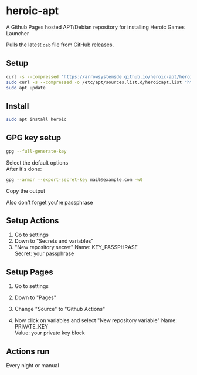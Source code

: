 # heroic-apt
A Github Pages hosted APT/Debian repository for installing Heroic Games Launcher  

Pulls the latest `deb` file from GitHub releases.


## Setup
```bash
curl -s --compressed "https://arrowsystemsde.github.io/heroic-apt/heroicapt.gpg" | gpg --dearmor | sudo tee /etc/apt/trusted.gpg.d/heroicapt.gpg > /dev/null
sudo curl -s --compressed -o /etc/apt/sources.list.d/heroicapt.list "https://arrowsystemsde.github.io/heroic-apt/heroicapt.list"
sudo apt update
```

## Install
```bash
sudo apt install heroic
```

## GPG key setup
```bash
gpg --full-generate-key
```

Select the default options  
After it's done:  

```bash
gpg --armor --export-secret-key mail@example.com -w0
```
Copy the output

Also don't forget you're passphrase  

## Setup Actions

1. Go to settings
2. Down to "Secrets and variables"
3. "New repository secret"
Name: KEY_PASSPHRASE  
Secret: your passphrase  

## Setup Pages
1. Go to settings
2. Down to "Pages"
3. Change "Source" to "Github Actions"

5. Now click on variables and select "New repository variable"
Name: PRIVATE_KEY  
Value: your private key block 

## Actions run
Every night or manual  
